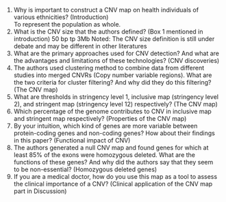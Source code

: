1. Why is important to construct a CNV map on health individuals of various ethnicities?
 (Introduction)  
To represent the population as whole.
2. What is the CNV size that the authors defined? (Box 1 mentioned in introduction) 
50 bp tp 3Mb
Noted: The CNV size definition is still under debate and may be different in other literatures 
3. What are the primary approaches used for CNV detection? And what are the advantages 
and limitations of these technologies? (CNV discoveries)  
4. The authors used clustering method to combine data from different studies into merged 
CNVRs (Copy number variable regions). What are the two criteria for cluster filtering? And 
why did they do this filtering? (The CNV map)  
5. What are thresholds in stringency level 1, inclusive map (stringency level 2), and stringent 
map (stringency level 12) respectively? (The CNV map)  
6. Which percentage of the genome contributes to CNV in inclusive map and stringent map 
respectively? (Properties of the CNV map)  
7. By your intuition, which kind of genes are more variable between protein-coding genes and 
non-coding genes? How about their findings in this paper? (Functional impact of CNV)  
8. The authors generated a null CNV map and found genes for which at least 85% of the 
exons were homozygous deleted. What are the functions of these genes? And why did the 
authors say that they seem to be non-essential? (Homozygous deleted genes)  
9. If you are a medical doctor, how do you use this map as a tool to assess the clinical 
importance of a CNV? (Clinical application of the CNV map part in Discussion)
